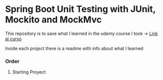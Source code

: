 # Spring Boot Unit Testing with JUnit, Mockito and MockMvc

This repository is to save what I learned in the udemy course I took -> [Link al curso](https://www.udemy.com/course/spring-boot-unit-testing/learn/lecture/29771860#overview)

Inside each project there is a readme with info about what I learned

### Order
  1. Starting Proyect

